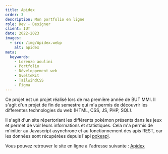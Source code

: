 ```yaml
---
title: Apidex
order: 3
description: Mon portfolio en ligne
role: Dev - Designer
client: IUT
date: 2022-2023
images:
  - src: /img/Apidex.webp
    alt: apidex
meta:
  keywords: 
    - Lorenzo aoulini
    - Portfolio
    - Développement web
    - SvelteKit
    - TailwindCSS
    - Figma
---
```



Ce projet est un projet réalisé lors de ma première année de BUT MMI. Il s'agit d'un projet de fin de semestre qui m'a permis de découvrir les differentes technologies du web (HTML, CSS, JS, PHP, SQL).
<br />

Il s'agit d'un site répertoriant les différents pokémon présents dans les jeux et permet de voir leurs informations et statistiques.
Cela m'a permis de m'initier au Javascript asynchrone et au fonctionnement des apis REST, car les données sont récupérées depuis l'api [pokeapi](https://pokeapi.co/).
<br />

Vous pouvez retrouver le site en ligne à l'adresse suivante : [Apidex](https://apidex.lorenzoa.dev/) 



<style>
  a {
    @apply text-primary-500 hover:underline;
  }
</style>